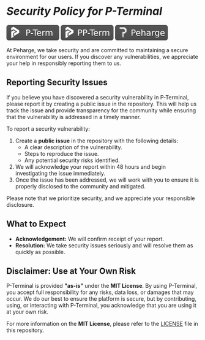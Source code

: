 # **_Security Policy for P-Terminal_**

<p align="left">
    <img src="./icons/p-term-banner-3.svg" alt="peharge"/>
    <img src="./icons/pp-term-banner-3.svg" alt="peharge"/>
    <img src="./icons/peharge-banner-3.svg" alt="peharge"/>
</p>

At Peharge, we take security and are committed to maintaining a secure environment for our users. If you discover any vulnerabilities, we appreciate your help in responsibly reporting them to us.

## Reporting Security Issues

If you believe you have discovered a security vulnerability in P-Terminal, please report it by creating a public issue in the repository. This will help us track the issue and provide transparency for the community while ensuring that the vulnerability is addressed in a timely manner.

To report a security vulnerability:

1. Create a **public issue** in the repository with the following details:
   - A clear description of the vulnerability.
   - Steps to reproduce the issue.
   - Any potential security risks identified.
2. We will acknowledge your report within 48 hours and begin investigating the issue immediately.
3. Once the issue has been addressed, we will work with you to ensure it is properly disclosed to the community and mitigated.

Please note that we prioritize security, and we appreciate your responsible disclosure.

## What to Expect

- **Acknowledgement:** We will confirm receipt of your report.
- **Resolution:** We take security issues seriously and will resolve them as quickly as possible.

## Disclaimer: Use at Your Own Risk

P-Terminal is provided **"as-is"** under the **MIT License**. By using P-Terminal, you accept full responsibility for any risks, data loss, or damages that may occur. We do our best to ensure the platform is secure, but by contributing, using, or interacting with P-Terminal, you acknowledge that you are using it at your own risk.

For more information on the **MIT License**, please refer to the [LICENSE](LICENSE) file in this repository.